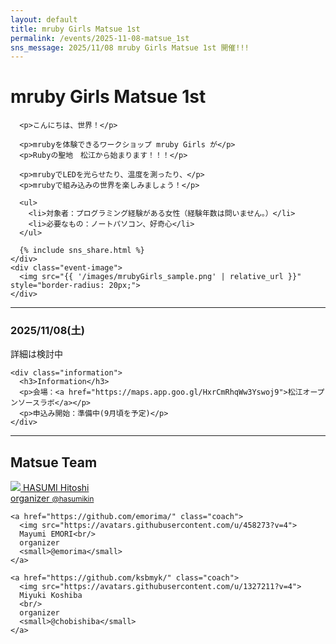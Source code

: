 ```yaml
---
layout: default
title: mruby Girls Matsue 1st
permalink: /events/2025-11-08-matsue_1st
sns_message: 2025/11/08 mruby Girls Matsue 1st 開催!!!
---
```

<div class="container event matsue-1st">
  <div class="event-info">
    <div class="event-description">
      <h1>mruby Girls Matsue 1st</h1>

      <p>こんにちは、世界！</p>

      <p>mrubyを体験できるワークショップ mruby Girls が</p>
      <p>Rubyの聖地　松江から始まります！！！</p>

      <p>mrubyでLEDを光らせたり、温度を測ったり、</p>
      <p>mrubyで組み込みの世界を楽しみましょう！</p>

      <ul>
        <li>対象者：プログラミング経験がある女性（経験年数は問いません。）</li>
        <li>必要なもの：ノートパソコン、好奇心</li>
      </ul>

      {% include sns_share.html %}
    </div>
    <div class="event-image">
      <img src="{{ '/images/mrubyGirls_sample.png' | relative_url }}" style="border-radius: 20px;">
    </div>
  </div>

  <hr>
  <div class="program">
    <div class="schedule">
      <h3>2025/11/08(土)</h3>
        詳細は検討中
    </div>

    <div class="information">
      <h3>Information</h3>
      <p>会場：<a href="https://maps.app.goo.gl/HxrCmRhqWw3Yswoj9">松江オープンソースラボ</a></p>
      <p>申込み開始：準備中(9月頃を予定)</p>
    </div>
  </div>

  <hr>
  <div class="team">
    <h2>Matsue Team</h2>
    <a href="https://github.com/hasumikin/" class="coach">
      <img src="https://avatars.githubusercontent.com/u/8454208?v=4">
      HASUMI Hitoshi<br/>
      organizer
      <small>@hasumikin</small>
    </a>

    <a href="https://github.com/emorima/" class="coach">
      <img src="https://avatars.githubusercontent.com/u/458273?v=4">
      Mayumi EMORI<br/>
      organizer
      <small>@emorima</small>
    </a>

    <a href="https://github.com/ksbmyk/" class="coach">
      <img src="https://avatars.githubusercontent.com/u/1327211?v=4">
      Miyuki Koshiba
      <br/>
      organizer
      <small>@chobishiba</small>
    </a>
  </div>
</div>
